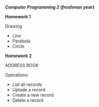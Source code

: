 _**Computer Programming 2 (freshman year)**_

**Homework 1**

Drawing
-  Line
-  Parabola
-  Circle

**Homework 2**

ADDRESS BOOK
 
Operations:
-  List all records
-  Uptade a record
-  Create a new record
-  Delete a record
